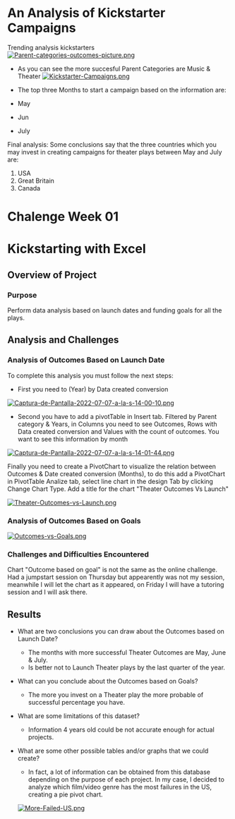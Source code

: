 # An Analysis of Kickstarter Campaigns
Trending analysis kickstarters  
[![Parent-categories-outcomes-picture.png](https://i.postimg.cc/TPJ1Z3zt/Parent-categories-outcomes-picture.png)](https://postimg.cc/t1796pC6)
* As you can see the more succesful Parent Categories are Music & Theater 
[![Kickstarter-Campaigns.png](https://i.postimg.cc/0NVxYKR1/Kickstarter-Campaigns.png)](https://postimg.cc/KK3dFz80)

* The top three Months to start a campaign based on the information are:

* May
* Jun 
* July

Final analysis: Some conclusions say that the three countries which you may invest in creating campaigns for theater plays between May and July are:

1. USA
2. Great Britain 
3. Canada 




# Chalenge Week 01 

# Kickstarting with Excel

## Overview of Project

### Purpose

Perform data analysis based on launch dates and funding goals for all the plays. 

## Analysis and Challenges

### Analysis of Outcomes Based on Launch Date

To complete this analysis you must follow the next steps:

- First you need to (Year) by Data created conversion 

[![Captura-de-Pantalla-2022-07-07-a-la-s-14-00-10.png](https://i.postimg.cc/GhG8jLyK/Captura-de-Pantalla-2022-07-07-a-la-s-14-00-10.png)](https://postimg.cc/zVDGz1pH)

- Second you have to add a pivotTable in Insert tab. Filtered by Parent category & Years, in Columns you need to see Outcomes, Rows with Data created conversion and Values with the count of outcomes. You want to see this information by month 

[![Captura-de-Pantalla-2022-07-07-a-la-s-14-01-44.png](https://i.postimg.cc/YqP4k4wt/Captura-de-Pantalla-2022-07-07-a-la-s-14-01-44.png)](https://postimg.cc/PPmfQ5x7)

Finally you need to create a PivotChart to visualize the relation between Outcomes & Date created conversion (Months), to do this add a PivotChart in PivotTable Analize tab, select line chart in the design Tab by clicking Change Chart Type. Add a title for the chart "Theater Outcomes Vs Launch"

[![Theater-Outcomes-vs-Launch.png](https://i.postimg.cc/X7MstfWf/Theater-Outcomes-vs-Launch.png)](https://postimg.cc/s1cPhZvx)

### Analysis of Outcomes Based on Goals

[![Outcomes-vs-Goals.png](https://i.postimg.cc/xjs0RdSV/Outcomes-vs-Goals.png)](https://postimg.cc/pyFbVRTs)

### Challenges and Difficulties Encountered

Chart "Outcome based on goal" is not the same as the online challenge. Had a jumpstart session on Thursday but appearently was not my session, 	meanwhile I will let the chart as it appeared, on Friday I will have a tutoring session and I will ask there. 

## Results

- What are two conclusions you can draw about the Outcomes based on Launch Date?
	
	* The months with more successful Theater Outcomes are May, June & July.
	* Is better not to Launch Theater plays by the last quarter of the year. 

- What can you conclude about the Outcomes based on Goals?

	* The more you invest on a Theater play the more probable of successful percentage you have.

- What are some limitations of this dataset?

	* Information 4 years old could be not accurate enough for actual projects. 

- What are some other possible tables and/or graphs that we could create?

	* In fact, a lot of information can be obtained from this database depending on the purpose of each project. In my case, I decided to analyze which film/video genre has the most failures in the US, creating a pie pivot chart.


	[![More-Failed-US.png](https://i.postimg.cc/Hs5QMRf5/More-Failed-US.png)](https://postimg.cc/SJS2FTQN)

